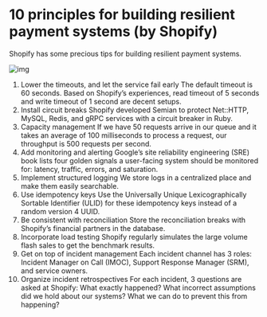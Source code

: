 # 10 principles for building resilient payment systems (by Shopify)

Shopify has some precious tips for building resilient payment systems.

![img](https://substackcdn.com/image/fetch/w_1456,c_limit,f_auto,q_auto:good,fl_progressive:steep/https%3A%2F%2Fsubstack-post-media.s3.amazonaws.com%2Fpublic%2Fimages%2F685c9f68-b1b9-46e1-8299-b0d409567342_1280x885.jpeg)

1. Lower the timeouts, and let the service fail early
   The default timeout is 60 seconds. Based on Shopify’s experiences, read timeout of 5 seconds and write timeout of 1 second are decent setups.
2. Install circuit breaks
   Shopify developed Semian to protect Net::HTTP, MySQL, Redis, and gRPC services with a circuit breaker in Ruby.
3. Capacity management
   If we have 50 requests arrive in our queue and it takes an average of 100 milliseconds to process a request, our throughput is 500 requests per second.
4. Add monitoring and alerting
   Google’s site reliability engineering (SRE) book lists four golden signals a user-facing system should be monitored for: latency, traffic, errors, and saturation.
5. Implement structured logging
   We store logs in a centralized place and make them easily searchable.
6. Use idempotency keys
   Use the Universally Unique Lexicographically Sortable Identifier (ULID) for these idempotency keys instead of a random version 4 UUID.
7. Be consistent with reconciliation
   Store the reconciliation breaks with Shopify’s financial partners in the database.
8. Incorporate load testing
   Shopify regularly simulates the large volume flash sales to get the benchmark results.
9. Get on top of incident management
   Each incident channel has 3 roles: Incident Manager on Call (IMOC), Support Response Manager (SRM), and service owners.
10. Organize incident retrospectives
    For each incident, 3 questions are asked at Shopify: What exactly happened? What incorrect assumptions did we hold about our systems? What we can do to prevent this from happening?

